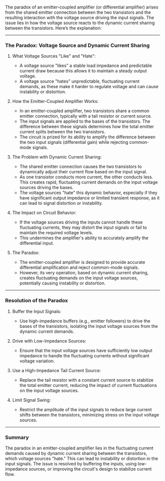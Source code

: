 The paradox of an emitter-coupled amplifier (or differential amplifier) arises from the shared emitter connection between the two transistors and the resulting interaction with the voltage source driving the input signals. The issue lies in how the voltage source reacts to the dynamic current sharing between the transistors. Here’s the explanation:

---

### The Paradox: Voltage Source and Dynamic Current Sharing

1. What Voltage Sources "Like" and "Hate":
   - A voltage source "likes" a stable load impedance and predictable current draw because this allows it to maintain a steady output voltage.
   - A voltage source "hates" unpredictable, fluctuating current demands, as these make it harder to regulate voltage and can cause instability or distortion.

2. How the Emitter-Coupled Amplifier Works:
   - In an emitter-coupled amplifier, two transistors share a common emitter connection, typically with a tail resistor or current source.
   - The input signals are applied to the bases of the transistors. The difference between these signals determines how the total emitter current splits between the two transistors.
   - The circuit is prized for its ability to amplify the difference between the two input signals (differential gain) while rejecting common-mode signals.

3. The Problem with Dynamic Current Sharing:
   - The shared emitter connection causes the two transistors to dynamically adjust their current flow based on the input signal.
   - As one transistor conducts more current, the other conducts less. This creates rapid, fluctuating current demands on the input voltage sources driving the bases.
   - The voltage sources "hate" this dynamic behavior, especially if they have significant output impedance or limited transient response, as it can lead to signal distortion or instability.

4. The Impact on Circuit Behavior:
   - If the voltage sources driving the inputs cannot handle these fluctuating currents, they may distort the input signals or fail to maintain the required voltage levels.
   - This undermines the amplifier's ability to accurately amplify the differential input.

5. The Paradox:
   - The emitter-coupled amplifier is designed to provide accurate differential amplification and reject common-mode signals.
   - However, its very operation, based on dynamic current sharing, creates fluctuating demands on the input voltage sources, potentially causing instability or distortion.

---

### Resolution of the Paradox

1. Buffer the Input Signals:
   - Use high-impedance buffers (e.g., emitter followers) to drive the bases of the transistors, isolating the input voltage sources from the dynamic current demands.

2. Drive with Low-Impedance Sources:
   - Ensure that the input voltage sources have sufficiently low output impedance to handle the fluctuating currents without significant voltage variation.

3. Use a High-Impedance Tail Current Source:
   - Replace the tail resistor with a constant current source to stabilize the total emitter current, reducing the impact of current fluctuations on the input voltage sources.

4. Limit Signal Swing:
   - Restrict the amplitude of the input signals to reduce large current shifts between the transistors, minimizing stress on the input voltage sources.

---

### Summary
The paradox in an emitter-coupled amplifier lies in the fluctuating current demands caused by dynamic current sharing between the transistors, which voltage sources "hate." This can lead to instability or distortion in the input signals. The issue is resolved by buffering the inputs, using low-impedance sources, or improving the circuit's design to stabilize current flow.

